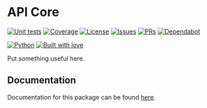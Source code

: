 # API Core

[![Unit tests](https://github.com/sweetrpg/api-core/actions/workflows/python-ci.yml/badge.svg)](https://github.com/sweetrpg/api-core/actions/workflows/python-ci.yml)
[![Coverage](https://github.com/sweetrpg/api-core/blob/develop/coverage.svg)](https://github.com/sweetrpg/api-core)
[![License](https://img.shields.io/github/license/sweetrpg/api-core.svg)](https://img.shields.io/github/license/sweetrpg/api-core.svg)
[![Issues](https://img.shields.io/github/issues/sweetrpg/api-core.svg)](https://img.shields.io/github/issues/sweetrpg/api-core.svg)
[![PRs](https://img.shields.io/github/issues-pr/sweetrpg/api-core.svg)](https://img.shields.io/github/issues-pr/sweetrpg/api-core.svg)
[![Dependabot](https://badgen.net/github/dependabot/sweetrpg/api-core)](https://badgen.net/github/dependabot/sweetrpg/api-core)

[![Python](https://img.shields.io/badge/Python-3776AB?style=for-the-badge&logo=python&logoColor=white)](https://img.shields.io/badge/Python-3776AB?style=for-the-badge&logo=python&logoColor=white)
[![Built with love](https://ForTheBadge.com/images/badges/built-with-love.svg)](https://ForTheBadge.com/images/badges/built-with-love.svg)

Put something useful here.

## Documentation

Documentation for this package can be found [here](https://sweetrpg.github.io/api-core).
